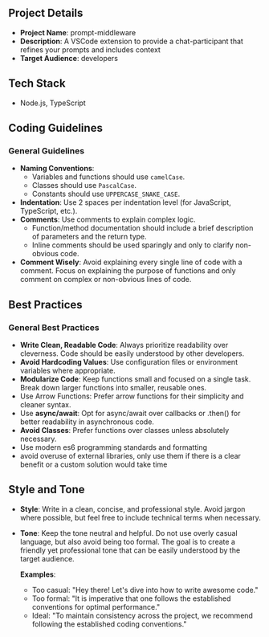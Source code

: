 ## Project Details

- **Project Name**: prompt-middleware
- **Description**: A VSCode extension to provide a chat-participant that refines your prompts and includes context
- **Target Audience**: developers  

## Tech Stack

- Node.js, TypeScript

## Coding Guidelines

### General Guidelines

- **Naming Conventions**:
  - Variables and functions should use `camelCase`.
  - Classes should use `PascalCase`.
  - Constants should use `UPPERCASE_SNAKE_CASE`.
- **Indentation**: Use 2 spaces per indentation level (for JavaScript, TypeScript, etc.).
- **Comments**: Use comments to explain complex logic.
  - Function/method documentation should include a brief description of parameters and the return type.
  - Inline comments should be used sparingly and only to clarify non-obvious code.
- **Comment Wisely**: Avoid explaining every single line of code with a comment. Focus on explaining the purpose of functions and only comment on complex or non-obvious lines of code.

## Best Practices

### General Best Practices

- **Write Clean, Readable Code**: Always prioritize readability over cleverness. Code should be easily understood by other developers.
- **Avoid Hardcoding Values**: Use configuration files or environment variables where appropriate.
- **Modularize Code**: Keep functions small and focused on a single task. Break down larger functions into smaller, reusable ones.
- Use Arrow Functions: Prefer arrow functions for their simplicity and cleaner syntax.
- Use **async/await**: Opt for async/await over callbacks or .then() for better readability in asynchronous code.
- **Avoid Classes**: Prefer functions over classes unless absolutely necessary.
- Use modern es6 programming standards and formatting
- avoid overuse of external libraries, only use them if there is a clear benefit or a custom solution would take time

## Style and Tone

- **Style**: Write in a clean, concise, and professional style. Avoid jargon where possible, but feel free to include technical terms when necessary.
- **Tone**: Keep the tone neutral and helpful. Do not use overly casual language, but also avoid being too formal. The goal is to create a friendly yet professional tone that can be easily understood by the target audience.

  **Examples**:

  - Too casual: "Hey there! Let's dive into how to write awesome code."
  - Too formal: "It is imperative that one follows the established conventions for optimal performance."
  - Ideal: "To maintain consistency across the project, we recommend following the established coding conventions."
